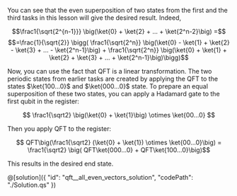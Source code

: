 You can see that the even superposition of two states from the first and the third tasks in this lesson will give the desired result. Indeed,

$$\frac1{\sqrt{2^{n-1}}} \big(\ket{0} + \ket{2} + ... + \ket{2^n-2}\big) =$$
$$=\frac{1}{\sqrt{2}} \bigg( \frac1{\sqrt{2^n}} \big(\ket{0} - \ket{1} + \ket{2} - \ket{3} + ... - \ket{2^n-1}\big) + \frac1{\sqrt{2^n}} \big(\ket{0} + \ket{1} + \ket{2} + \ket{3} + ... + \ket{2^n-1}\big)\bigg)$$

Now, you can use the fact that QFT is a linear transformation.
The two periodic states from earlier tasks are created by applying the QFT to the states $\ket{100...0}$ and $\ket{000...0}$ state. 
To prepare an equal superposition of these two states, you can apply a Hadamard gate to the first qubit in the register:

$$ \frac1{\sqrt2} \big(\ket{0} + \ket{1}\big) \otimes \ket{00...0} $$

Then you apply QFT to the register: 

$$ QFT\big(\frac1{\sqrt2} (\ket{0} + \ket{1}) \otimes \ket{00...0}\big) = \frac1{\sqrt2} \big( QFT\ket{000...0} + QFT\ket{100...0}\big)$$

This results in the desired end state. 

@[solution]({
    "id": "qft__all_even_vectors_solution",
    "codePath": "./Solution.qs"
})
